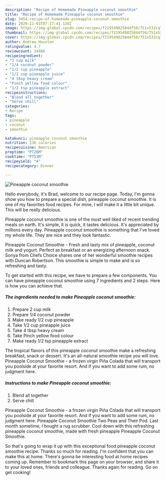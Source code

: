 ```yaml
---
description: "Recipe of Homemade Pineapple coconut smoothie"
title: "Recipe of Homemade Pineapple coconut smoothie"
slug: 3454-recipe-of-homemade-pineapple-coconut-smoothie
date: 2020-11-03T07:17:41.130Z
image: https://img-global.cpcdn.com/recipes/f219549825844f50/751x532cq70/pineapple-coconut-smoothie-recipe-main-photo.jpg
thumbnail: https://img-global.cpcdn.com/recipes/f219549825844f50/751x532cq70/pineapple-coconut-smoothie-recipe-main-photo.jpg
cover: https://img-global.cpcdn.com/recipes/f219549825844f50/751x532cq70/pineapple-coconut-smoothie-recipe-main-photo.jpg
author: Andrew Houston
ratingvalue: 4.7
reviewcount: 34986
recipeingredient:
- "2 cup milk"
- "1/4 coconut powder"
- "1/2 cup pineapple"
- "1/2 cup pineapple juice"
- "4 tbsp heavy cream"
- "Pinch yellow food colour"
- "1/2 tsp pineapple extract"
recipeinstructions:
- "Blend all together"
- "Serve chill"
categories:
- Recipe
tags:
- pineapple
- coconut
- smoothie

katakunci: pineapple coconut smoothie 
nutrition: 136 calories
recipecuisine: American
preptime: "PT26M"
cooktime: "PT53M"
recipeyield: "4"
recipecategory: Dinner

---
```



![Pineapple coconut smoothie](https://img-global.cpcdn.com/recipes/f219549825844f50/751x532cq70/pineapple-coconut-smoothie-recipe-main-photo.jpg)

Hello everybody, it's Brad, welcome to our recipe page. Today, I'm gonna show you how to prepare a special dish, pineapple coconut smoothie. It is one of my favorites food recipes. For mine, I will make it a little bit unique. This will be really delicious.

Pineapple coconut smoothie is one of the most well liked of recent trending meals on earth. It's simple, it is quick, it tastes delicious. It's appreciated by millions every day. Pineapple coconut smoothie is something that I've loved my whole life. They are nice and they look fantastic.

Pineapple Coconut Smoothie - Fresh and tasty mix of pineapple, coconut milk and yogurt. Perfect as breakfast or an energizing afternoon snack. Sonya from Chefs Choice shares one of her wonderful smoothie recipes with Duncan Robertson. This smoothie is simple to make and is so refreshing and tasty.


To get started with this recipe, we have to prepare a few components. You can have pineapple coconut smoothie using 7 ingredients and 2 steps. Here is how you can achieve that.

<!--inarticleads1-->

##### The ingredients needed to make Pineapple coconut smoothie:

1. Prepare 2 cup milk
1. Prepare 1/4 coconut powder
1. Make ready 1/2 cup pineapple
1. Take 1/2 cup pineapple juice
1. Take 4 tbsp heavy cream
1. Take Pinch yellow food colour
1. Make ready 1/2 tsp pineapple extract


The tropical flavors of this pineapple coconut smoothie make a refreshing breakfast, snack or dessert. It&#39;s an all-natural smoothie recipe you will love. Pineapple Coconut Smoothie - a frozen virgin Piña Colada that will transport you poolside at your favorite resort. And if you want to add some rum, no judgment here. 

<!--inarticleads2-->

##### Instructions to make Pineapple coconut smoothie:

1. Blend all together
1. Serve chill


Pineapple Coconut Smoothie - a frozen virgin Piña Colada that will transport you poolside at your favorite resort. And if you want to add some rum, no judgment here. Pineapple Coconut Smoothie Two Peas and Their Pod. Last month sometime, I bought a rug scrubber. Cool down with this refreshing pineapple coconut smoothie, made with fresh pineapple Pineapple Coconut Smoothie. 

So that's going to wrap it up with this exceptional food pineapple coconut smoothie recipe. Thanks so much for reading. I'm confident that you can make this at home. There's gonna be interesting food at home recipes coming up. Remember to bookmark this page on your browser, and share it to your loved ones, friends and colleague. Thanks again for reading. Go on get cooking!
